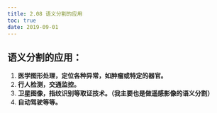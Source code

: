 ```yaml
---
title: 2.08 语义分割的应用
toc: true
date: 2019-09-01
---
```


## **语义分割的应用：**

1. **医学图形处理，定位各种异常，如肿瘤或特定的器官。**
2. **行人检测，交通监控。**
3. **卫星图像，指纹识别等取证技术。（我主要也是做遥感影像的语义分割）**
4. **自动驾驶等等。**
